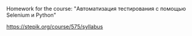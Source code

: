 Homework for the course:
"Автоматизация тестирования с помощью Selenium и Python"

https://stepik.org/course/575/syllabus